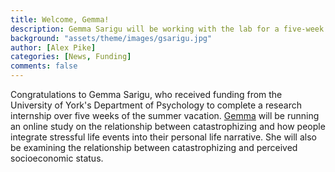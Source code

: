 ```yaml
---
title: Welcome, Gemma! 
description: Gemma Sarigu will be working with the lab for a five-week internship.
background: "assets/theme/images/gsarigu.jpg"
author: [Alex Pike]
categories: [News, Funding]
comments: false
---
```


Congratulations to Gemma Sarigu, who received funding from the University of York's Department of Psychology to complete a research internship over five weeks of the summer vacation. <a href="https://cognition-mental-health.github.io/people/#Gemma+Sarigu">Gemma</a> will be running an online study on the relationship between catastrophizing and how people integrate stressful life events into their personal life narrative. She will also be examining the relationship between catastrophizing and perceived socioeconomic status. 
